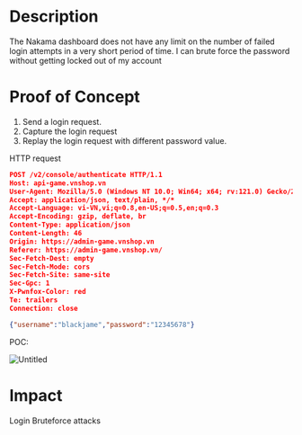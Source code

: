 # Description

The Nakama dashboard does not have any limit on the number of failed login attempts in a very short period of time. I can brute force the password without getting locked out of my account

# Proof of Concept

1. Send a login request.
2. Capture the login request
3. Replay the login request with different password value.

HTTP request

```json
POST /v2/console/authenticate HTTP/1.1
Host: api-game.vnshop.vn
User-Agent: Mozilla/5.0 (Windows NT 10.0; Win64; x64; rv:121.0) Gecko/20100101 Firefox/121.0
Accept: application/json, text/plain, */*
Accept-Language: vi-VN,vi;q=0.8,en-US;q=0.5,en;q=0.3
Accept-Encoding: gzip, deflate, br
Content-Type: application/json
Content-Length: 46
Origin: https://admin-game.vnshop.vn
Referer: https://admin-game.vnshop.vn/
Sec-Fetch-Dest: empty
Sec-Fetch-Mode: cors
Sec-Fetch-Site: same-site
Sec-Gpc: 1
X-Pwnfox-Color: red
Te: trailers
Connection: close

{"username":"blackjame","password":"12345678"}
```

POC:

![Untitled](https://prod-files-secure.s3.us-west-2.amazonaws.com/973c2f7e-8f7b-4cd6-a12b-9cf06a1de633/7209f769-88da-4aac-aa7c-9bcef3c6167e/Untitled.png)

# Impact

Login Bruteforce attacks
